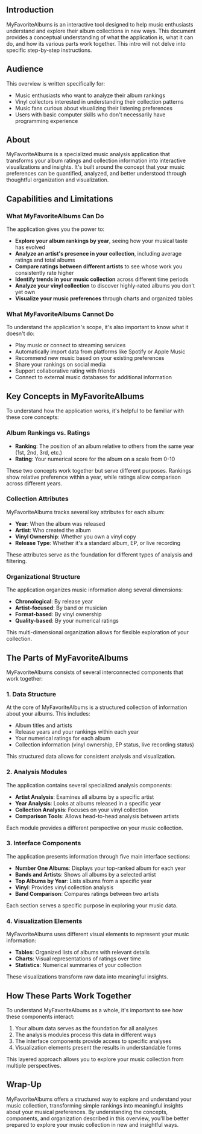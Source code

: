 ## Introduction

MyFavoriteAlbums is an interactive tool designed to help music enthusiasts understand and explore their album collections in new ways. This document provides a conceptual understanding of what the application is, what it can do, and how its various parts work together. This intro will not delve into specific step-by-step instructions.

## Audience <!-- {docsify-ignore} -->

This overview is written specifically for:

- Music enthusiasts who want to analyze their album rankings
- Vinyl collectors interested in understanding their collection patterns
- Music fans curious about visualizing their listening preferences
- Users with basic computer skills who don't necessarily have programming experience

## About

MyFavoriteAlbums is a specialized music analysis application that transforms your album ratings and collection information into interactive visualizations and insights. It's built around the concept that your music preferences can be quantified, analyzed, and better understood through thoughtful organization and visualization.

## Capabilities and Limitations

### What MyFavoriteAlbums Can Do <!-- {docsify-ignore} -->

The application gives you the power to:

- **Explore your album rankings by year**, seeing how your musical taste has evolved
- **Analyze an artist's presence in your collection**, including average ratings and total albums
- **Compare ratings between different artists** to see whose work you consistently rate higher
- **Identify trends in your music collection** across different time periods
- **Analyze your vinyl collection** to discover highly-rated albums you don't yet own
- **Visualize your music preferences** through charts and organized tables

### What MyFavoriteAlbums Cannot Do <!-- {docsify-ignore} -->

To understand the application's scope, it's also important to know what it doesn't do:

- Play music or connect to streaming services
- Automatically import data from platforms like Spotify or Apple Music
- Recommend new music based on your existing preferences
- Share your rankings on social media
- Support collaborative rating with friends
- Connect to external music databases for additional information

## Key Concepts in MyFavoriteAlbums

To understand how the application works, it's helpful to be familiar with these core concepts:

### Album Rankings vs. Ratings <!-- {docsify-ignore} -->

- **Ranking**: The position of an album relative to others from the same year (1st, 2nd, 3rd, etc.)
- **Rating**: Your numerical score for the album on a scale from 0-10

These two concepts work together but serve different purposes. Rankings show relative preference within a year, while ratings allow comparison across different years.

### Collection Attributes <!-- {docsify-ignore} -->

MyFavoriteAlbums tracks several key attributes for each album:

- **Year**: When the album was released
- **Artist**: Who created the album
- **Vinyl Ownership**: Whether you own a vinyl copy
- **Release Type**: Whether it's a standard album, EP, or live recording

These attributes serve as the foundation for different types of analysis and filtering.

### Organizational Structure <!-- {docsify-ignore} -->

The application organizes music information along several dimensions:

- **Chronological**: By release year
- **Artist-focused**: By band or musician
- **Format-based**: By vinyl ownership
- **Quality-based**: By your numerical ratings

This multi-dimensional organization allows for flexible exploration of your collection.

## The Parts of MyFavoriteAlbums

MyFavoriteAlbums consists of several interconnected components that work together:

### 1. Data Structure <!-- {docsify-ignore} -->

At the core of MyFavoriteAlbums is a structured collection of information about your albums. This includes:

- Album titles and artists
- Release years and your rankings within each year
- Your numerical ratings for each album
- Collection information (vinyl ownership, EP status, live recording status)

This structured data allows for consistent analysis and visualization.

### 2. Analysis Modules<!-- {docsify-ignore} -->

The application contains several specialized analysis components:

- **Artist Analysis**: Examines all albums by a specific artist
- **Year Analysis**: Looks at albums released in a specific year
- **Collection Analysis**: Focuses on your vinyl collection
- **Comparison Tools**: Allows head-to-head analysis between artists

Each module provides a different perspective on your music collection.

### 3. Interface Components<!-- {docsify-ignore} -->

The application presents information through five main interface sections:

- **Number One Albums**: Displays your top-ranked album for each year
- **Bands and Artists**: Shows all albums by a selected artist
- **Top Albums by Year**: Lists albums from a specific year
- **Vinyl**: Provides vinyl collection analysis
- **Band Comparison**: Compares ratings between two artists

Each section serves a specific purpose in exploring your music data.

### 4. Visualization Elements<!-- {docsify-ignore} -->

MyFavoriteAlbums uses different visual elements to represent your music information:

- **Tables**: Organized lists of albums with relevant details
- **Charts**: Visual representations of ratings over time
- **Statistics**: Numerical summaries of your collection

These visualizations transform raw data into meaningful insights.

## How These Parts Work Together

To understand MyFavoriteAlbums as a whole, it's important to see how these components interact:

1. Your album data serves as the foundation for all analyses
2. The analysis modules process this data in different ways
3. The interface components provide access to specific analyses
4. Visualization elements present the results in understandable forms

This layered approach allows you to explore your music collection from multiple perspectives.

## Wrap-Up

MyFavoriteAlbums offers a structured way to explore and understand your music collection, transforming simple rankings into meaningful insights about your musical preferences. By understanding the concepts, components, and organization described in this overview, you'll be better prepared to explore your music collection in new and insightful ways.

